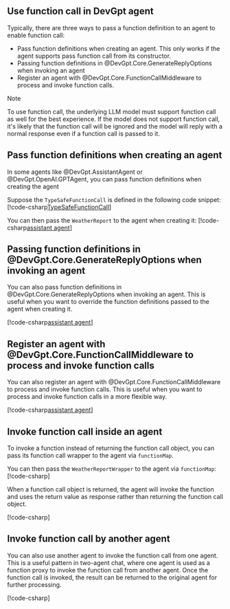 ## Use function call in DevGpt agent

Typically, there are three ways to pass a function definition to an agent to enable function call:
- Pass function definitions when creating an agent. This only works if the agent supports pass function call from its constructor.
- Passing function definitions in @DevGpt.Core.GenerateReplyOptions when invoking an agent
- Register an agent with @DevGpt.Core.FunctionCallMiddleware to process and invoke function calls.

> [!NOTE]
> To use function call, the underlying LLM model must support function call as well for the best experience. If the model does not support function call, it's likely that the function call will be ignored and the model will reply with a normal response even if a function call is passed to it.

## Pass function definitions when creating an agent
In some agents like @DevGpt.AssistantAgent or @DevGpt.OpenAI.GPTAgent, you can pass function definitions when creating the agent

Suppose the `TypeSafeFunctionCall` is defined in the following code snippet:
[!code-csharp[TypeSafeFunctionCall](../../sample/DevGpt.BasicSamples/CodeSnippet/TypeSafeFunctionCallCodeSnippet.cs?name=weather_report)]

You can then pass the `WeatherReport` to the agent when creating it:
[!code-csharp[assistant agent](../../sample/DevGpt.BasicSamples/CodeSnippet/FunctionCallCodeSnippet.cs?name=code_snippet_4)]

## Passing function definitions in @DevGpt.Core.GenerateReplyOptions when invoking an agent
You can also pass function definitions in @DevGpt.Core.GenerateReplyOptions when invoking an agent. This is useful when you want to override the function definitions passed to the agent when creating it.

[!code-csharp[assistant agent](../../sample/DevGpt.BasicSamples/CodeSnippet/FunctionCallCodeSnippet.cs?name=overrider_function_contract)]

## Register an agent with @DevGpt.Core.FunctionCallMiddleware to process and invoke function calls
You can also register an agent with @DevGpt.Core.FunctionCallMiddleware to process and invoke function calls. This is useful when you want to process and invoke function calls in a more flexible way.

[!code-csharp[assistant agent](../../sample/DevGpt.BasicSamples/CodeSnippet/FunctionCallCodeSnippet.cs?name=register_function_call_middleware)]

## Invoke function call inside an agent
To invoke a function instead of returning the function call object, you can pass its function call wrapper to the agent via `functionMap`.

You can then pass the `WeatherReportWrapper` to the agent via `functionMap`:
[!code-csharp[](../../sample/DevGpt.BasicSamples/CodeSnippet/FunctionCallCodeSnippet.cs?name=code_snippet_6)]

When a function call object is returned, the agent will invoke the function and uses the return value as response rather than returning the function call object.

[!code-csharp[](../../sample/DevGpt.BasicSamples/CodeSnippet/FunctionCallCodeSnippet.cs?name=code_snippet_6_1)]

## Invoke function call by another agent
You can also use another agent to invoke the function call from one agent. This is a useful pattern in two-agent chat, where one agent is used as a function proxy to invoke the function call from another agent. Once the function call is invoked, the result can be returned to the original agent for further processing.

[!code-csharp[](../../sample/DevGpt.BasicSamples/CodeSnippet/FunctionCallCodeSnippet.cs?name=two_agent_weather_chat)]